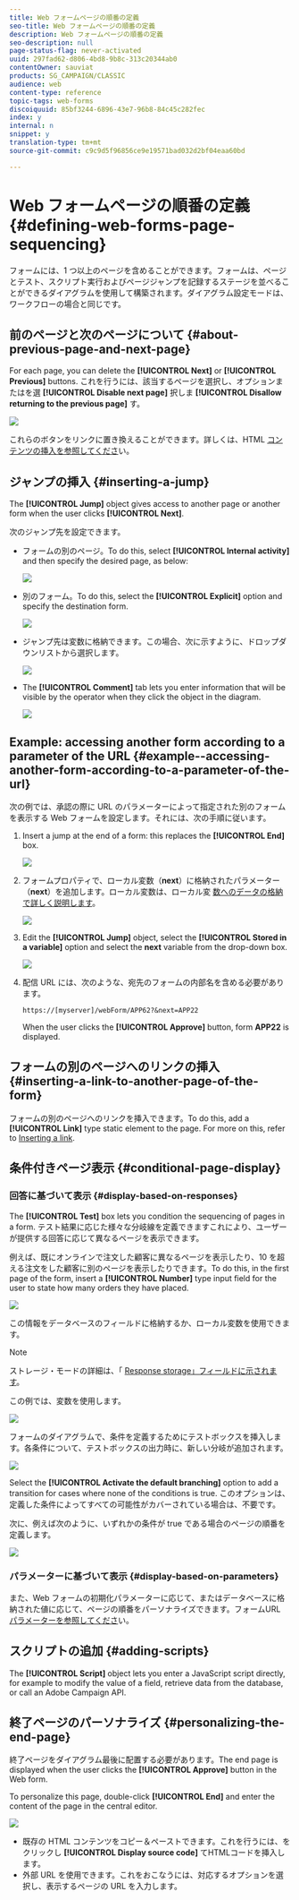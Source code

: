 ```yaml
---
title: Web フォームページの順番の定義
seo-title: Web フォームページの順番の定義
description: Web フォームページの順番の定義
seo-description: null
page-status-flag: never-activated
uuid: 297fad62-d806-4bd8-9b8c-313c20344ab0
contentOwner: sauviat
products: SG_CAMPAIGN/CLASSIC
audience: web
content-type: reference
topic-tags: web-forms
discoiquuid: 85bf3244-6896-43e7-96b8-84c45c282fec
index: y
internal: n
snippet: y
translation-type: tm+mt
source-git-commit: c9c9d5f96856ce9e19571bad032d2bf04eaa60bd

---
```



# Web フォームページの順番の定義{#defining-web-forms-page-sequencing}

フォームには、1 つ以上のページを含めることができます。フォームは、ページとテスト、スクリプト実行およびページジャンプを記録するステージを並べることができるダイアグラムを使用して構築されます。ダイアグラム設定モードは、ワークフローの場合と同じです。

## 前のページと次のページについて {#about-previous-page-and-next-page}

For each page, you can delete the **[!UICONTROL Next]** or **[!UICONTROL Previous]** buttons. これを行うには、該当するページを選択し、オプションまたはを選 **[!UICONTROL Disable next page]** 択しま **[!UICONTROL Disallow returning to the previous page]** す。

![](assets/s_ncs_admin_survey_no_next_page.png)

これらのボタンをリンクに置き換えることができます。詳しくは、HTML [コンテンツの挿入を参照してくださ](../../web/using/static-elements-in-a-web-form.md#inserting-html-content)い。

## ジャンプの挿入 {#inserting-a-jump}

The **[!UICONTROL Jump]** object gives access to another page or another form when the user clicks **[!UICONTROL Next]**.

次のジャンプ先を設定できます。

* フォームの別のページ。To do this, select **[!UICONTROL Internal activity]** and then specify the desired page, as below:

   ![](assets/s_ncs_admin_jump_param1.png)

* 別のフォーム。To do this, select the **[!UICONTROL Explicit]** option and specify the destination form.

   ![](assets/s_ncs_admin_jump_param2.png)

* ジャンプ先は変数に格納できます。この場合、次に示すように、ドロップダウンリストから選択します。

   ![](assets/s_ncs_admin_jump_param3.png)

* The **[!UICONTROL Comment]** tab lets you enter information that will be visible by the operator when they click the object in the diagram.

   ![](assets/s_ncs_admin_survey_jump_comment.png)

## Example: accessing another form according to a parameter of the URL {#example--accessing-another-form-according-to-a-parameter-of-the-url}

次の例では、承認の際に URL のパラメーターによって指定された別のフォームを表示する Web フォームを設定します。それには、次の手順に従います。

1. Insert a jump at the end of a form: this replaces the **[!UICONTROL End]** box.

   ![](assets/s_ncs_admin_survey_jump_sample1.png)

1. フォームプロパティで、ローカル変数（**next**）に格納されたパラメーター（**next**）を追加します。ローカル変数は、ローカル変 [数へのデータの格納で詳しく説明します](../../web/using/web-forms-answers.md#storing-data-in-a-local-variable)。

   ![](assets/s_ncs_admin_survey_jump_sample2.png)

1. Edit the **[!UICONTROL Jump]** object, select the **[!UICONTROL Stored in a variable]** option and select the **next** variable from the drop-down box.

   ![](assets/s_ncs_admin_survey_jump_sample3.png)

1. 配信 URL には、次のような、宛先のフォームの内部名を含める必要があります。

   ```
   https://[myserver]/webForm/APP62?&next=APP22
   ```

   When the user clicks the **[!UICONTROL Approve]** button, form **APP22** is displayed.

## フォームの別のページへのリンクの挿入 {#inserting-a-link-to-another-page-of-the-form}

フォームの別のページへのリンクを挿入できます。To do this, add a **[!UICONTROL Link]** type static element to the page. For more on this, refer to [Inserting a link](../../web/using/static-elements-in-a-web-form.md#inserting-a-link).

## 条件付きページ表示 {#conditional-page-display}

### 回答に基づいて表示 {#display-based-on-responses}

The **[!UICONTROL Test]** box lets you condition the sequencing of pages in a form. テスト結果に応じた様々な分岐線を定義できますこれにより、ユーザーが提供する回答に応じて異なるページを表示できます。

例えば、既にオンラインで注文した顧客に異なるページを表示したり、10 を超える注文をした顧客に別のページを表示したりできます。To do this, in the first page of the form, insert a **[!UICONTROL Number]** type input field for the user to state how many orders they have placed.

![](assets/s_ncs_admin_survey_test_ex0.png)

この情報をデータベースのフィールドに格納するか、ローカル変数を使用できます。

>[!NOTE]
>
>ストレージ・モードの詳細は、「 [Response storage」フィールドに示されます](../../web/using/web-forms-answers.md#response-storage-fields)。

この例では、変数を使用します。

![](assets/s_ncs_admin_survey_test_ex1.png)

フォームのダイアグラムで、条件を定義するためにテストボックスを挿入します。各条件について、テストボックスの出力時に、新しい分岐が追加されます。

![](assets/s_ncs_admin_survey_test_ex2.png)

Select the **[!UICONTROL Activate the default branching]** option to add a transition for cases where none of the conditions is true. このオプションは、定義した条件によってすべての可能性がカバーされている場合は、不要です。

次に、例えば次のように、いずれかの条件が true である場合のページの順番を定義します。

![](assets/s_ncs_admin_survey_test_ex3.png)

### パラメーターに基づいて表示 {#display-based-on-parameters}

また、Web フォームの初期化パラメーターに応じて、またはデータベースに格納された値に応じて、ページの順番をパーソナライズできます。フォームURL [パラメーターを参照してくださ](../../web/using/defining-web-forms-properties.md#form-url-parameters)い。

## スクリプトの追加 {#adding-scripts}

The **[!UICONTROL Script]** object lets you enter a JavaScript script directly, for example to modify the value of a field, retrieve data from the database, or call an Adobe Campaign API.

## 終了ページのパーソナライズ {#personalizing-the-end-page}

終了ページをダイアグラム最後に配置する必要があります。The end page is displayed when the user clicks the **[!UICONTROL Approve]** button in the Web form.

To personalize this page, double-click **[!UICONTROL End]** and enter the content of the page in the central editor.

![](assets/s_ncs_admin_survey_end_page_edit.png)

* 既存の HTML コンテンツをコピー＆ペーストできます。これを行うには、をクリックし **[!UICONTROL Display source code]** てHTMLコードを挿入します。
* 外部 URL を使用できます。これをおこなうには、対応するオプションを選択し、表示するページの URL を入力します。

